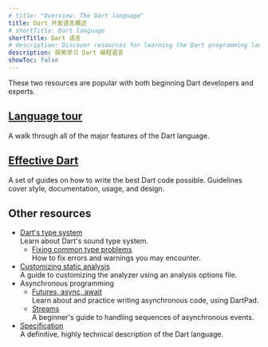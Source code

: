 ```yaml
---
# title: "Overview: The Dart language"
title: Dart 开发语言概述
# shortTitle: Dart language
shortTitle: Dart 语言
# description: Discover resources for learning the Dart programming language.
description: 探索学习 Dart 编程语言
showToc: false
---
```


These two resources are popular with both beginning Dart developers and experts.

<div class="card-grid">
  <div class="card">
    <h2><a href="/language">Language tour</a></h2>
    <p>A walk through all of the major features of the Dart language.</p>
  </div>
  <div class="card">
    <h2><a href="/effective-dart">Effective Dart</a></h2>
    <p>A set of guides on how to write the best Dart code
    possible. Guidelines cover style, documentation, usage,
    and design.</p>
  </div>
</div>

## Other resources

* [Dart's type system](/language/type-system)<br>
    Learn about Dart's sound type system.
  * [Fixing common type problems](/guides/language/sound-problems)<br>
    How to fix errors and warnings you may encounter.
* [Customizing static analysis](/tools/analysis)<br>
    A guide to customizing the analyzer using an analysis options file.
* Asynchronous programming
  * [Futures, async, await](/libraries/async/async-await)<br>
    Learn about and practice writing asynchronous code, using DartPad.
  * [Streams](/libraries/async/using-streams)<br>
    A beginner's guide to handling sequences of asynchronous events.
* [Specification](/guides/language/spec)<br>
  A definitive, highly technical description of the Dart language.

